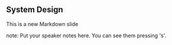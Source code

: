 ##  System Design

This is a new Markdown slide

note:
    Put your speaker notes here.
    You can see them pressing 's'.
